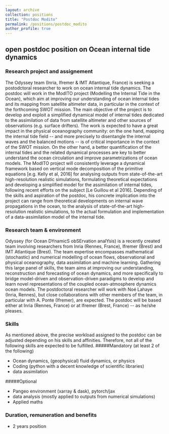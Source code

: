 ```yaml
---
layout: archive
collection: positions
title: "Postdoc Modito"
permalink: /positions/postdoc_modito
author_profile: true
---
```


## open postdoc position on Ocean internal tide dynamics

### Research project and assignement
The Odyssey team (Inria, Ifremer \& IMT Atlantique, France) is seeking a postodctoral researcher to work on ocean internal tide dynamics. The postdoc will work in the ModITO project (Modelling the Internal Tide in the Ocean), which aim at improving our understanding of ocean internal tides and its mapping from satellite altimeter data, in particular in the context of the forthcoming SWOT mission. The main objective of the project is to develop and exploit a simplified dynamical model of internal tides dedicated to the assimilation of data from satellite altimeter and other sources of observations (e.g. surface drifters). The work is expected to have a great impact in the physical oceanography community: on the one hand, mapping the internal tide field -- and more precisely to disentangle the internal waves and the balanced motions -- is of critical importance in the context of the SWOT mission. On the other hand, a better quantification of the internal tides and the related dynamical processes are key to better understand the ocean circulation and improve parametrizations of ocean models. The ModITO project will consistently leverage a dynamical framework based on vertical mode decomposition of the primitive equations [e.g. Kelly et al, 2016] for analysing outputs from state-of-the-art high-resolution realistic simulations, formulating theoretical expectations and developing a simplified model for the assimilation of internal tides, following recent efforts on the subject [Le Guillou et al 2016]. Depending of the skills and aspiration of the postdoc, his concrete implication into the project can range from theoretical developments on internal wave propagations in the ocean, to the analysis of state-of-the-art high-resolution realistic simulations, to the actual formulation and implementation of a data-assimilation model of the internal tide. 


### Research team & environment
Odyssey (for Ocean DYnamicS obSErvation analYsis) is a recently created team involving researchers from Inria (Rennes, France), Ifremer (Brest) and IMT Atlantique (Brest). 
The team expertise encompasses mathematical (stochastic) and numerical modelling of ocean flows, observational and physical oceanography, data assimilation and machine learning. Gathering this large panel of skills, the team aims at improving our understanding, reconstruction and forecasting of ocean dynamics, and more specifically to bridge model-driven and observation-driven paradigms to develop and learn novel representations of the coupled ocean-atmosphere dynamics ocean models. The postdoctoral researcher will work with Noé Lahaye (Inria, Rennes), but close collaborations with other members of the team, in particular with A. Ponte (Ifremer), are expected. The postdoc will be based either at Inria (Rennes, France) or at Ifremer (Brest, France) -- as he/she pleases.

### Skills
As mentioned above, the precise workload assigned to the postdoc can be adjusted depending on his skills and affinities. Therefore, not all of the following skills are expected to be fulfilled.
#####Mandatory (at least 2 of the following)
* Ocean dynamics, (geophysical) fluid dynamics, or physics
* Coding (python with a decent knowledge of scientific libraries) 
* data assimilation

#####Optional
* Pangeo environment (xarray & dask), pytorch/jax
* data analysis (mostly applied to outputs from numerical simulations)
* Applied maths

### Duration, remuneration and benefits
* 2 years position
